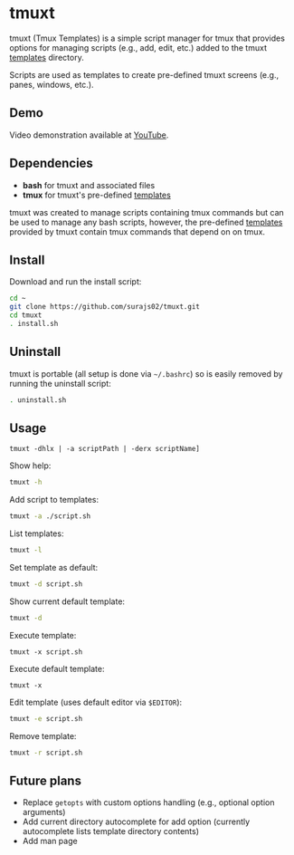 # tmuxt

tmuxt (Tmux Templates) is a simple script manager for tmux that provides options for 
managing scripts (e.g., add, edit, etc.) added to the tmuxt [templates](templates) directory.

Scripts are used as templates to create pre-defined tmuxt screens (e.g., panes, windows, etc.).

## Demo

Video demonstration available at [YouTube](https://www.youtube.com/watch?v=37Z_LZy7Z2E).

## Dependencies

- **bash** for tmuxt and associated files
- **tmux** for tmuxt's pre-defined [templates](templates)

tmuxt was created to manage scripts containing tmux commands but can be used to manage any bash scripts, however, the pre-defined [templates](templates) provided by tmuxt contain tmux commands that depend on on tmux.

## Install

Download and run the install script:
```bash
cd ~
git clone https://github.com/surajs02/tmuxt.git
cd tmuxt
. install.sh
```

## Uninstall

tmuxt is portable (all setup is done via `~/.bashrc`) so is easily removed by running the uninstall script:
```bash
. uninstall.sh
```

## Usage

`tmuxt -dhlx | -a scriptPath | -derx scriptName]`

Show help:
```bash
tmuxt -h
```

Add script to templates:
```bash
tmuxt -a ./script.sh
```

List templates:
```bash
tmuxt -l
```

Set template as default:
```bash
tmuxt -d script.sh
```

Show current default template:
```bash
tmuxt -d
```

Execute template:
```
tmuxt -x script.sh
```

Execute default template:
```
tmuxt -x
```

Edit template (uses default editor via `$EDITOR`):
```bash
tmuxt -e script.sh
```

Remove template:
```bash
tmuxt -r script.sh
```

## Future plans

- Replace `getopts` with custom options handling (e.g., optional option arguments)
- Add current directory autocomplete for add option (currently autocomplete lists template directory contents)
- Add man page